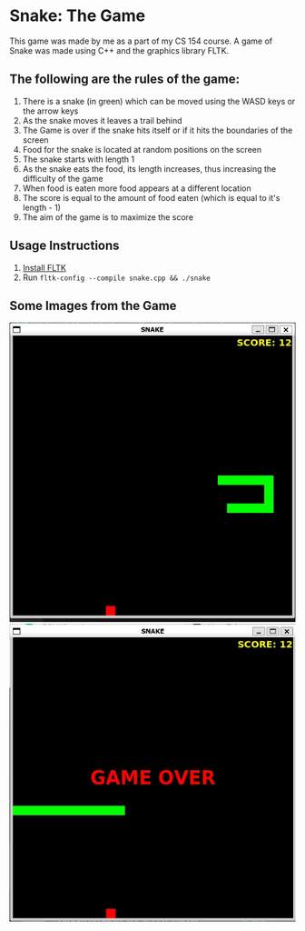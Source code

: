 # Snake: The Game

This game was made by me as a part of my CS 154 course.
A game of Snake was made using C++ and the graphics library FLTK.

## The following are the rules of the game:

1. There is a snake (in green) which can be moved using the WASD keys or the arrow keys
2. As the snake moves it leaves a trail behind
3. The Game is over if the snake hits itself or if it hits the boundaries of the screen
4. Food for the snake is located at random positions on the screen
5. The snake starts with length 1
6. As the snake eats the food, its length increases, thus increasing the difficulty of the game
7. When food is eaten more food appears at a different location
8. The score is equal to the amount of food eaten (which is equal to it's length - 1)
9. The aim of the game is to maximize the score

## Usage Instructions
1. [Install FLTK](https://www.fltk.org/doc-1.3/intro.html)
2. Run ```fltk-config --compile snake.cpp && ./snake```

## Some Images from the Game
![Image Description](snake_screenshot1.jpg)
![Image Description](snake_screenshot2.jpg)